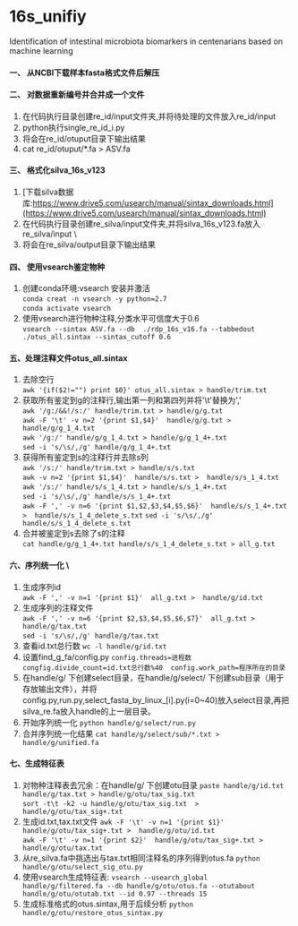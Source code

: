 # 16s_unifiy
Identification of intestinal microbiota  biomarkers in centenarians based on machine learning
#### 一、 从NCBI下载样本fasta格式文件后解压
#### 二、 对数据重新编号并合并成一个文件
1. 在代码执行目录创建re_id/input文件夹,并将待处理的文件放入re_id/input 
2. python执行single_re_id_i.py 
3. 将会在re_id/otuput目录下输出结果 
4. cat re_id/otuput/*.fa > ASV.fa
#### 三、 格式化silva_16s_v123
1. [下载silva数据库:https://www.drive5.com/usearch/manual/sintax_downloads.html](https://www.drive5.com/usearch/manual/sintax_downloads.html)
2. 在代码执行目录创建re_silva/input文件夹,并将silva_16s_v123.fa放入re_silva/input \
3. 将会在re_silva/output目录下输出结果
#### 四、 使用vsearch鉴定物种
1. 创建conda环境:vsearch 安装并激活\
`conda creat -n vsearch -y python=2.7` \
`conda activate vsearch`
2. 使用vsearch进行物种注释,分类水平可信度大于0.6 \
`vsearch --sintax ASV.fa --db  ./rdp_16s_v16.fa --tabbedout ./otus_all.sintax --sintax_cutoff 0.6 `
#### 五、处理注释文件otus_all.sintax 
1. 去除空行 \
`awk '{if($2!="") print $0}' otus_all.sintax > handle/trim.txt`
2. 获取所有鉴定到g的注释行,输出第一列和第四列并将'\t'替换为',' \
`awk '/g:/&&!/s:/' handle/trim.txt > handle/g/g.txt`  \
`awk -F '\t' -v n=2 '{print $1,$4}'  handle/g/g.txt > handle/g/g_1_4.txt` \
`awk '/g:/' handle/g/g_1_4.txt > handle/g/g_1_4+.txt` \
`sed -i 's/\s/,/g' handle/g/g_1_4+.txt` 
3. 获得所有鉴定到s的注释行并去除s列 \
`awk '/s:/' handle/trim.txt > handle/s/s.txt` \
`awk -v n=2 '{print $1,$4}'  handle/s/s.txt >  handle/s/s_1_4.txt` \
`awk '/s:/' handle/s/s_1_4.txt > handle/s/s_1_4+.txt` \
`sed -i 's/\s/,/g' handle/s/s_1_4+.txt` \
`awk -F ',' -v n=6 '{print $1,$2,$3,$4,$5,$6}'  handle/s/s_1_4+.txt >  handle/s/s_1_4_delete_s.txt`
`sed -i 's/\s/,/g' handle/s/s_1_4_delete_s.txt` 
4. 合并被鉴定到s去除了s的注释 \
`cat handle/g/g_1_4+.txt handle/s/s_1_4_delete_s.txt > all_g.txt`
#### 六、序列统一化 \
1. 生成序列id \
`awk -F ',' -v n=1 '{print $1}'  all_g.txt >  handle/g/id.txt`
2. 生成序列的注释文件 \
`awk -F ',' -v n=6 '{print $2,$3,$4,$5,$6,$7}'  all_g.txt >  handle/g/tax.txt` \
`sed -i 's/\s/,/g' handle/g/tax.txt`
3. 查看id.txt总行数
`wc -l handle/g/id.txt`
4. 设置find_g_fa/config.py
`config.threads=进程数  congfig.divide_count=id.txt总行数%40  config.work_path=程序所在的目录`
5. 在handle/g/ 下创建select目录，在handle/g/select/ 下创建sub目录（用于存放输出文件），并将config.py,run.py,select_fasta_by_linux_[i].py(i=0~40)放入select目录,再把silva_re.fa放入handle的上一层目录。
6. 开始序列统一化
`python handle/g/select/run.py`
7. 合并序列统一化结果
`cat handle/g/select/sub/*.txt > handle/g/unified.fa`
#### 七、生成特征表
1. 对物种注释表去冗余：在handle/g/ 下创建otu目录
`paste handle/g/id.txt handle/g/tax.txt > handle/g/otu/tax_sig.txt` \
`sort -t\t -k2 -u handle/g/otu/tax_sig.txt  > handle/g/otu/tax_sig+.txt`
2. 生成id.txt,tax.txt文件
`awk -F '\t' -v n=1 '{print $1}'  handle/g/otu/tax_sig+.txt >  handle/g/otu/id.txt` \
`awk -F '\t' -v n=1 '{print $2}'  handle/g/otu/tax_sig+.txt >  handle/g/otu/tax.txt`
3. 从re_silva.fa中挑选出与tax.txt相同注释名的序列得到otus.fa
`python handle/g/otu/select_sig_otu.py`
4. 使用vsearch生成特征表:
`vsearch --usearch_global handle/g/filtered.fa --db handle/g/otu/otus.fa --otutabout handle/g/otu/otutab.txt --id 0.97 --threads 15`
5. 生成标准格式的otus.sintax,用于后续分析
`python handle/g/otu/restore_otus_sintax.py`

